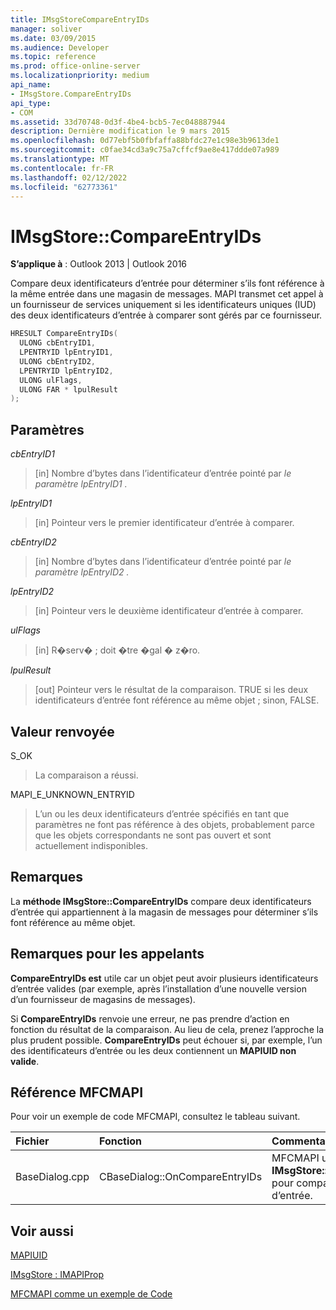 ```yaml
---
title: IMsgStoreCompareEntryIDs
manager: soliver
ms.date: 03/09/2015
ms.audience: Developer
ms.topic: reference
ms.prod: office-online-server
ms.localizationpriority: medium
api_name:
- IMsgStore.CompareEntryIDs
api_type:
- COM
ms.assetid: 33d70748-0d3f-4be4-bcb5-7ec048887944
description: Dernière modification le 9 mars 2015
ms.openlocfilehash: 0d77ebf5b0fbfaffa88bfdc27e1c98e3b9613de1
ms.sourcegitcommit: c0fae34cd3a9c75a7cffcf9ae8e417ddde07a989
ms.translationtype: MT
ms.contentlocale: fr-FR
ms.lasthandoff: 02/12/2022
ms.locfileid: "62773361"
---
```

# <a name="imsgstorecompareentryids"></a>IMsgStore::CompareEntryIDs

  
  
**S’applique à** : Outlook 2013 | Outlook 2016 
  
Compare deux identificateurs d’entrée pour déterminer s’ils font référence à la même entrée dans une magasin de messages. MAPI transmet cet appel à un fournisseur de services uniquement si les identificateurs uniques (IUD) des deux identificateurs d’entrée à comparer sont gérés par ce fournisseur.
  
```cpp
HRESULT CompareEntryIDs(
  ULONG cbEntryID1,
  LPENTRYID lpEntryID1,
  ULONG cbEntryID2,
  LPENTRYID lpEntryID2,
  ULONG ulFlags,
  ULONG FAR * lpulResult
);
```

## <a name="parameters"></a>Paramètres

 _cbEntryID1_
  
> [in] Nombre d’bytes dans l’identificateur d’entrée pointé par  _le paramètre lpEntryID1_  _._
    
 _lpEntryID1_
  
> [in] Pointeur vers le premier identificateur d’entrée à comparer.
    
 _cbEntryID2_
  
> [in] Nombre d’bytes dans l’identificateur d’entrée pointé par  _le paramètre lpEntryID2_  _._
    
 _lpEntryID2_
  
> [in] Pointeur vers le deuxième identificateur d’entrée à comparer.
    
 _ulFlags_
  
> [in] R�serv� ; doit �tre �gal � z�ro.
    
 _lpulResult_
  
> [out] Pointeur vers le résultat de la comparaison. TRUE si les deux identificateurs d’entrée font référence au même objet ; sinon, FALSE.
    
## <a name="return-value"></a>Valeur renvoyée

S_OK 
  
> La comparaison a réussi.
    
MAPI_E_UNKNOWN_ENTRYID 
  
> L’un ou les deux identificateurs d’entrée spécifiés en tant que paramètres ne font pas référence à des objets, probablement parce que les objets correspondants ne sont pas ouvert et sont actuellement indisponibles.
    
## <a name="remarks"></a>Remarques

La **méthode IMsgStore::CompareEntryIDs** compare deux identificateurs d’entrée qui appartiennent à la magasin de messages pour déterminer s’ils font référence au même objet. 
  
## <a name="notes-to-callers"></a>Remarques pour les appelants

 **CompareEntryIDs est** utile car un objet peut avoir plusieurs identificateurs d’entrée valides (par exemple, après l’installation d’une nouvelle version d’un fournisseur de magasins de messages). 
  
Si **CompareEntryIDs** renvoie une erreur, ne pas prendre d’action en fonction du résultat de la comparaison. Au lieu de cela, prenez l’approche la plus prudent possible. **CompareEntryIDs** peut échouer si, par exemple, l’un des identificateurs d’entrée ou les deux contiennent un **MAPIUID non valide**. 
  
## <a name="mfcmapi-reference"></a>Référence MFCMAPI

Pour voir un exemple de code MFCMAPI, consultez le tableau suivant.
  
|**Fichier**|**Fonction**|**Commentaire**|
|:-----|:-----|:-----|
|BaseDialog.cpp  <br/> |CBaseDialog::OnCompareEntryIDs  <br/> |MFCMAPI utilise la **méthode IMsgStore::CompareEntryIDs** pour comparer les ID d’entrée. |
   
## <a name="see-also"></a>Voir aussi



[MAPIUID](mapiuid.md)
  
[IMsgStore : IMAPIProp](imsgstoreimapiprop.md)


[MFCMAPI comme un exemple de Code](mfcmapi-as-a-code-sample.md)

